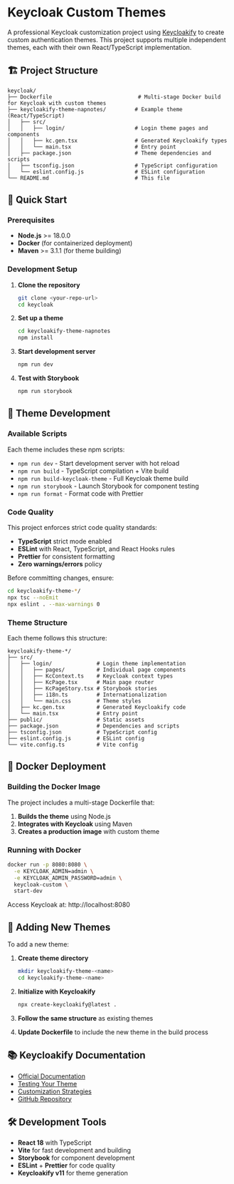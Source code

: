# Keycloak Custom Themes

A professional Keycloak customization project using [Keycloakify](https://keycloakify.dev) to create custom authentication themes. This project supports multiple independent themes, each with their own React/TypeScript implementation.

## 🏗️ Project Structure

```
keycloak/
├── Dockerfile                           # Multi-stage Docker build for Keycloak with custom themes
├── keycloakify-theme-napnotes/         # Example theme (React/TypeScript)
│   ├── src/
│   │   ├── login/                      # Login theme pages and components
│   │   ├── kc.gen.tsx                  # Generated Keycloakify types
│   │   └── main.tsx                    # Entry point
│   ├── package.json                    # Theme dependencies and scripts
│   ├── tsconfig.json                   # TypeScript configuration
│   └── eslint.config.js                # ESLint configuration
└── README.md                           # This file
```

## 🚀 Quick Start

### Prerequisites

- **Node.js** >= 18.0.0
- **Docker** (for containerized deployment)
- **Maven** >= 3.1.1 (for theme building)

### Development Setup

1. **Clone the repository**

   ```bash
   git clone <your-repo-url>
   cd keycloak
   ```

2. **Set up a theme**

   ```bash
   cd keycloakify-theme-napnotes
   npm install
   ```

3. **Start development server**

   ```bash
   npm run dev
   ```

4. **Test with Storybook**
   ```bash
   npm run storybook
   ```

## 🎨 Theme Development

### Available Scripts

Each theme includes these npm scripts:

- `npm run dev` - Start development server with hot reload
- `npm run build` - TypeScript compilation + Vite build
- `npm run build-keycloak-theme` - Full Keycloak theme build
- `npm run storybook` - Launch Storybook for component testing
- `npm run format` - Format code with Prettier

### Code Quality

This project enforces strict code quality standards:

- **TypeScript** strict mode enabled
- **ESLint** with React, TypeScript, and React Hooks rules
- **Prettier** for consistent formatting
- **Zero warnings/errors** policy

Before committing changes, ensure:

```bash
cd keycloakify-theme-*/
npx tsc --noEmit
npx eslint . --max-warnings 0
```

### Theme Structure

Each theme follows this structure:

```
keycloakify-theme-*/
├── src/
│   ├── login/              # Login theme implementation
│   │   ├── pages/          # Individual page components
│   │   ├── KcContext.ts    # Keycloak context types
│   │   ├── KcPage.tsx      # Main page router
│   │   ├── KcPageStory.tsx # Storybook stories
│   │   ├── i18n.ts         # Internationalization
│   │   └── main.css        # Theme styles
│   ├── kc.gen.tsx          # Generated Keycloakify code
│   └── main.tsx            # Entry point
├── public/                 # Static assets
├── package.json            # Dependencies and scripts
├── tsconfig.json           # TypeScript config
├── eslint.config.js        # ESLint config
└── vite.config.ts          # Vite config
```

## 🐳 Docker Deployment

### Building the Docker Image

The project includes a multi-stage Dockerfile that:

1. **Builds the theme** using Node.js
2. **Integrates with Keycloak** using Maven
3. **Creates a production image** with custom theme

### Running with Docker

```bash
docker run -p 8080:8080 \
  -e KEYCLOAK_ADMIN=admin \
  -e KEYCLOAK_ADMIN_PASSWORD=admin \
  keycloak-custom \
  start-dev
```

Access Keycloak at: http://localhost:8080

## 🎯 Adding New Themes

To add a new theme:

1. **Create theme directory**

   ```bash
   mkdir keycloakify-theme-<name>
   cd keycloakify-theme-<name>
   ```

2. **Initialize with Keycloakify**

   ```bash
   npx create-keycloakify@latest .
   ```

3. **Follow the same structure** as existing themes
4. **Update Dockerfile** to include the new theme in the build process

## 📚 Keycloakify Documentation

- [Official Documentation](https://docs.keycloakify.dev)
- [Testing Your Theme](https://docs.keycloakify.dev/testing-your-theme)
- [Customization Strategies](https://docs.keycloakify.dev/customization-strategies)
- [GitHub Repository](https://github.com/keycloakify/keycloakify)

## 🛠️ Development Tools

- **React 18** with TypeScript
- **Vite** for fast development and building
- **Storybook** for component development
- **ESLint** + **Prettier** for code quality
- **Keycloakify v11** for theme generation
